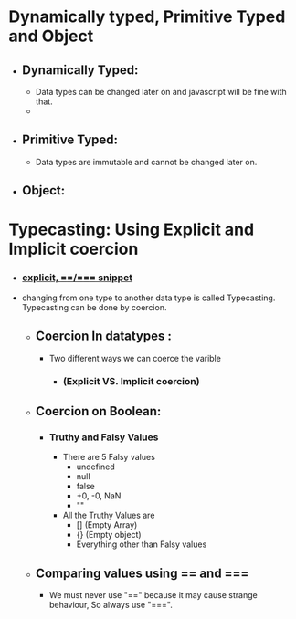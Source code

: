 # Dynamically typed, Primitive Typed and Object

-   ## Dynamically Typed:
    -   Data types can be changed later on and javascript will be fine with that.
    -

-   ## Primitive Typed:
    -   Data types are immutable and cannot be changed later on.

-   ## Object:

# Typecasting: Using Explicit and Implicit coercion
        
- ###   [explicit, ==/=== snippet](./img/image.png)

-   changing from one type to another data type is called Typecasting. Typecasting can be done by coercion.
    -   ## Coercion In datatypes :  
        -   Two different ways we can coerce the varible
            -   ### (Explicit VS. Implicit coercion)

    -   ## Coercion on Boolean:
        -   ###   Truthy and Falsy Values
            -   There are 5 Falsy values
                -   undefined
                -   null
                -   false
                -   +0, -0, NaN
                -   ""
            -   All the Truthy Values are
                -   []  (Empty Array)
                -   {}  (Empty object)
                -   Everything other than Falsy values
    -   ## Comparing values using == and ===
        -   We must never use "==" because it may cause strange behaviour, So always use "===".